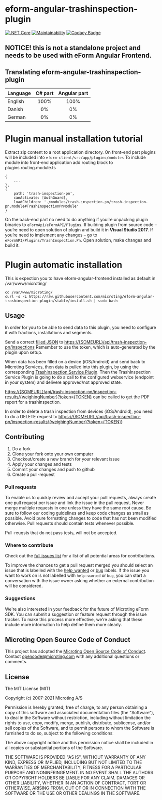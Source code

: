 # eform-angular-trashinspection-plugin
[![.NET Core](https://github.com/microting/eform-angular-trashinspection-plugin/actions/workflows/dotnet-core-master.yml/badge.svg)](https://github.com/microting/eform-angular-trashinspection-plugin/actions/workflows/dotnet-core-master.yml)
[![Maintainability](https://api.codeclimate.com/v1/badges/a1d3f1abb67da5a6a04c/maintainability)](https://codeclimate.com/github/microting/eform-angular-trashinspection-plugin/maintainability)
[![Codacy Badge](https://app.codacy.com/project/badge/Grade/7388f6b2050c4e57a3ced9346173a9a0)](https://www.codacy.com/gh/microting/eform-angular-trashinspection-plugin/dashboard?utm_source=github.com&amp;utm_medium=referral&amp;utm_content=microting/eform-angular-trashinspection-plugin&amp;utm_campaign=Badge_Grade)

## NOTICE! this is not a standalone project and needs to be used with eForm Angular Frontend.

## Translating eform-angular-trashinspection-plugin

| Language | C# part | Angular part |
| ------------- |:-----:|:-----:|
| English | 100% | 100%|
| Danish | 0% | 0% |
| German | 0% | 0% |

# Plugin manual installation tutorial
Extract zip content to a root application directory.
On front-end part plugins will be included into `eform-client/src/app/plugins/modules` To include module into front-end application add routing block to plugins.routing.module.ts


```
{
    ...
},
{
    path: 'trash-inspection-pn',
    canActivate: [AuthGuard],
    loadChildren: './modules/trash-inspection-pn/trash-inspection-pn.module#TrashInspectionPnModule'
}
```

On the back-end part no need to do anything if you’re unpacking plugin binaries to `eFormApi/eFormAPI/Plugins`.
If building plugin from source code – you’re need to open solution of plugin and build it in **Visual Studio 2017**.
If you’re need to implement any changes – go to `eFormAPI/Plugins/TrashInspection.Pn`. Open solution, make changes and build it.

# Plugin automatic installation

This is expection you to have eform-angular-frontend installed as default in /var/www/microting/

```
cd /var/www/microting/
curl -s -L https://raw.githubusercontent.com/microting/eform-angular-trashinspection-plugin/stable/install.sh | sudo bash
```


## Usage

In order for you to be able to send data to this plugin, you need to configure it with fractions, installations and segments.

Send a correct [filled JSON](https://github.com/microting/eform-angular-trashinspection-plugin/blob/master/sample-data.json)
to [https://{SOMEURL}/api/trash-inspection-pn/inspections](https://{SOMEURL}/api/trash-inspection-pn/inspections)
Remember to use the token, which is auto-generated by the plugin upon setup.

When data has been filled on a device (iOS/Android) and send back to Microting Services, then data is pulled into this plugin, by using the corresponding [TrashInspection Service Plugin](https://github.com/microting/eform-service-trashinspection-plugin). Then the TrashInspection Service Plugin is going to do a call to the configured webservice (endpoint in your system) and delivere approved/not approved state.

[https://{SOMEURL}/api/trash-inspection-pn/inspection-results/{weighingNumber}?token={TOKEN}](https://{SOMEURL}/api/trash-inspection-pn/inspection-results/{weighingNumber}?token={TOKEN}) can be called to get the PDF report for a trashinspection.

In order to delete a trash inspection from devices (iOS/Android), you need to do a DELETE request to
[https://{SOMEURL}/api/trash-inspection-pn/inspection-results/{weighingNumber}?token={TOKEN}](https://{SOMEURL}/api/trash-inspection-pn/inspection-results/{weighingNumber}?token={TOKEN}))

## Contributing

1. Do a fork
2. Clone your fork onto your own computer
3. Checkout/create a new branch for your relevant issue
4. Apply your changes and tests
5. Commit your changes and push to github
6. Create a pull-request

### Pull requests

To enable us to quickly review and accept your pull requests, always create one pull request per issue and link the issue in the pull request. Never merge multiple requests in one unless they have the same root cause. Be sure to follow our coding guidelines and keep code changes as small as possible. Avoid pure formatting changes to code that has not been modified otherwise. Pull requests should contain tests whenever possible.

Pull-reuqsts that do not pass tests, will not be accepted.

### Where to contribute

Check out the [full issues list](https://github.com/microting/eform-angular-trashinspection-plugin/issues) for a list of all potential areas for contributions.

To improve the chances to get a pull request merged you should select an issue that is labelled with the [help_wanted](https://github.com/microting/eform-angular-trashinspection-plugin/issues?q=is%3Aissue+is%3Aopen+label%3Ahelp_wanted) or [bug](https://github.com/microting/eform-angular-trashinspection-plugin/issues?q=is%3Aissue+is%3Aopen+label%3Abug) labels. If the issue you want to work on is not labelled with `help-wanted` or `bug`, you can start a conversation with the issue owner asking whether an external contribution will be considered.

### Suggestions

We're also interested in your feedback for the future of Microting eForm SDK. You can submit a suggestion or feature request through the issue tracker. To make this process more effective, we're asking that these include more information to help define them more clearly.

## Microting Open Source Code of Conduct

This project has adopted the [Microting Open Source Code of Conduct](https://www.microting.com/microting-open-source-code-of-conduct). Contact opencode@microting.com with any additional questions or comments.


## License

The MIT License (MIT)

Copyright (c) 2007-2021 Microting A/S

Permission is hereby granted, free of charge, to any person obtaining a copy
of this software and associated documentation files (the "Software"), to deal
in the Software without restriction, including without limitation the rights
to use, copy, modify, merge, publish, distribute, sublicense, and/or sell
copies of the Software, and to permit persons to whom the Software is
furnished to do so, subject to the following conditions:

The above copyright notice and this permission notice shall be included in all
copies or substantial portions of the Software.

THE SOFTWARE IS PROVIDED "AS IS", WITHOUT WARRANTY OF ANY KIND, EXPRESS OR
IMPLIED, INCLUDING BUT NOT LIMITED TO THE WARRANTIES OF MERCHANTABILITY,
FITNESS FOR A PARTICULAR PURPOSE AND NONINFRINGEMENT. IN NO EVENT SHALL THE
AUTHORS OR COPYRIGHT HOLDERS BE LIABLE FOR ANY CLAIM, DAMAGES OR OTHER
LIABILITY, WHETHER IN AN ACTION OF CONTRACT, TORT OR OTHERWISE, ARISING FROM,
OUT OF OR IN CONNECTION WITH THE SOFTWARE OR THE USE OR OTHER DEALINGS IN THE
SOFTWARE.
